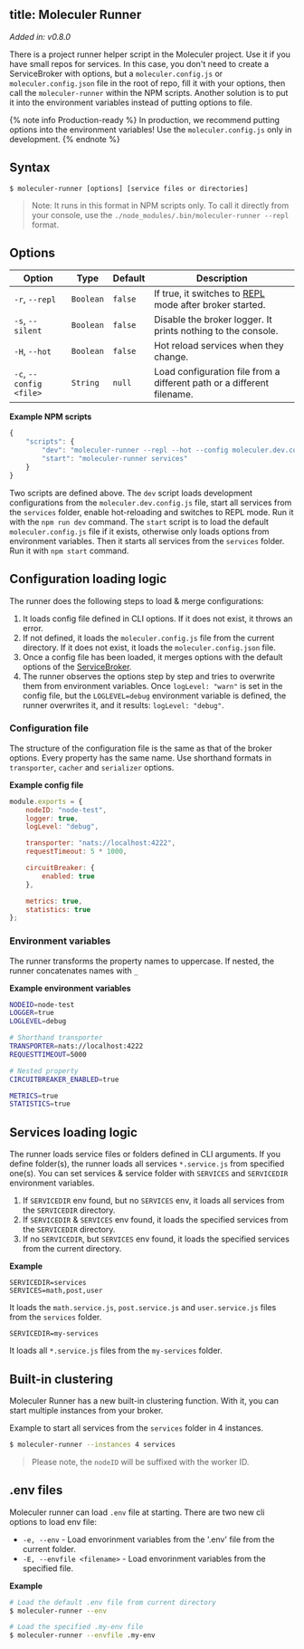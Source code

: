 title: Moleculer Runner
---
_Added in: v0.8.0_

There is a project runner helper script in the Moleculer project. Use it if you have small repos for services. In this case, you don't need to create a ServiceBroker with options, but a `moleculer.config.js` or `moleculer.config.json` file in the root of repo, fill it with your options, then call the `moleculer-runner` within the NPM scripts.
Another solution is to put it into the environment variables instead of putting options to file.

{% note info Production-ready %}
In production, we recommend putting options into the environment variables! Use the `moleculer.config.js` only in development.
{% endnote %}

## Syntax
```
$ moleculer-runner [options] [service files or directories]
```
> Note: It runs in this format in NPM scripts only. To call it directly from your console, use the `./node_modules/.bin/moleculer-runner --repl` format.

## Options

| Option | Type | Default | Description |
| ------ | ----- | ------- | ---------- |
| `-r`, `--repl` | `Boolean` | `false` | If true, it switches to [REPL](moleculer-repl.html) mode after broker started. |
| `-s`, `--silent` | `Boolean` | `false` | Disable the broker logger. It prints nothing to the console. |
| `-H`, `--hot` | `Boolean` | `false` | Hot reload services when they change. |
| `-c`, `--config <file>` | `String` | `null` | Load configuration file from a different path or a different filename. |


**Example NPM scripts**
```js
{
    "scripts": {
        "dev": "moleculer-runner --repl --hot --config moleculer.dev.config.js services",
        "start": "moleculer-runner services"
    }
}
```
Two scripts are defined above. The `dev` script loads development configurations from the `moleculer.dev.config.js` file, start all services from the `services` folder, enable hot-reloading and switches to REPL mode. Run it with the `npm run dev` command.
The `start` script is to load the default `moleculer.config.js` file if it exists, otherwise only loads options from environment variables. Then it starts all services from the `services` folder. Run it with `npm start` command.

## Configuration loading logic
The runner does the following steps to load & merge configurations:

1. It loads config file defined in CLI options. If it does not exist, it throws an error.
2. If not defined, it loads the `moleculer.config.js` file from the current directory. If it does not exist, it loads the `moleculer.config.json` file.
3. Once a config file has been loaded, it merges options with the default options of the [ServiceBroker](broker.html).
4. The runner observes the options step by step and tries to overwrite them from environment variables. Once `logLevel: "warn"` is set in the config file, but the `LOGLEVEL=debug` environment variable is defined, the runner overwrites it, and it results: `logLevel: "debug"`.

### Configuration file
The structure of the configuration file is the same as that of the broker options. Every property has the same name. Use shorthand formats in `transporter`, `cacher` and `serializer` options.

**Example config file**
```js
module.exports = {
    nodeID: "node-test",
    logger: true,
    logLevel: "debug",

    transporter: "nats://localhost:4222",
    requestTimeout: 5 * 1000,

    circuitBreaker: {
        enabled: true
    },

    metrics: true,
    statistics: true
};
```

### Environment variables
The runner transforms the property names to uppercase. If nested, the runner concatenates names with `_`

**Example environment variables**
```bash
NODEID=node-test
LOGGER=true
LOGLEVEL=debug

# Shorthand transporter
TRANSPORTER=nats://localhost:4222
REQUESTTIMEOUT=5000

# Nested property
CIRCUITBREAKER_ENABLED=true

METRICS=true
STATISTICS=true
```

## Services loading logic
The runner loads service files or folders defined in CLI arguments. If you define folder(s), the runner loads all services `*.service.js` from specified one(s). You can set services & service folder with `SERVICES` and `SERVICEDIR` environment variables.

 1. If `SERVICEDIR` env found, but no `SERVICES` env, it loads all services from the `SERVICEDIR` directory.
 2. If `SERVICEDIR` & `SERVICES` env found, it loads the specified services from the `SERVICEDIR` directory.
 3. If no `SERVICEDIR`, but `SERVICES` env found, it loads the specified services from the current directory.


 **Example**
 ```
 SERVICEDIR=services
 SERVICES=math,post,user
 ```
 It loads the `math.service.js`, `post.service.js` and `user.service.js` files from the `services` folder.

  ```
 SERVICEDIR=my-services
 ```
 It loads all `*.service.js` files from the `my-services` folder.

## Built-in clustering

Moleculer Runner has a new built-in clustering function. With it, you can start multiple instances from your broker.

Example to start all services from the `services` folder in 4 instances.
```bash
$ moleculer-runner --instances 4 services
```
> Please note, the `nodeID` will be suffixed with the worker ID.

## .env files

Moleculer runner can load `.env` file at starting. There are two new cli options to load env file:

* `-e, --env` - Load envorinment variables from the '.env' file from the current folder.
* `-E, --envfile <filename>` - Load envorinment variables from the specified file.

**Example**
```sh
# Load the default .env file from current directory
$ moleculer-runner --env

# Load the specified .my-env file
$ moleculer-runner --envfile .my-env
```
